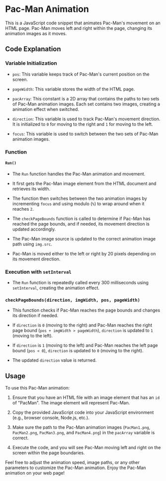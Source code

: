 <div class="markdown prose w-full break-words dark:prose-invert light"><h1>Pac-Man Animation</h1><p>This is a JavaScript code snippet that animates Pac-Man's movement on an HTML page. Pac-Man moves left and right within the page, changing its animation images as it moves.</p><h2>Code Explanation</h2><h3>Variable Initialization</h3><ul><li><p><code>pos</code>: This variable keeps track of Pac-Man's current position on the screen.</p></li><li><p><code>pageWidth</code>: This variable stores the width of the HTML page.</p></li><li><p><code>pacArray</code>: This constant is a 2D array that contains the paths to two sets of Pac-Man animation images. Each set contains two images, creating a animation effect when switched.</p></li><li><p><code>direction</code>: This variable is used to track Pac-Man's movement direction. It is initialized to <code>0</code> for moving to the right and <code>1</code> for moving to the left.</p></li><li><p><code>focus</code>: This variable is used to switch between the two sets of Pac-Man animation images.</p></li></ul><h3>Function</h3><h4><code>Run()</code></h4><ul><li><p>The <code>Run</code> function handles the Pac-Man animation and movement.</p></li><li><p>It first gets the Pac-Man image element from the HTML document and retrieves its width.</p></li><li><p>The function then switches between the two animation images by incrementing <code>focus</code> and using modulo (<code>%</code>) to wrap around when it reaches <code>2</code>.</p></li><li><p>The <code>checkPageBounds</code> function is called to determine if Pac-Man has reached the page bounds, and if needed, its movement direction is updated accordingly.</p></li><li><p>The Pac-Man image source is updated to the correct animation image path using <code>img.src</code>.</p></li><li><p>Pac-Man is moved either to the left or right by 20 pixels depending on its movement direction.</p></li></ul><h3>Execution with <code>setInterval</code></h3><ul><li>The <code>Run</code> function is repeatedly called every 300 milliseconds using <code>setInterval</code>, creating the animation effect.</li></ul><h3><code>checkPageBounds(direction, imgWidth, pos, pageWidth)</code></h3><ul><li><p>This function checks if Pac-Man reaches the page bounds and changes its direction if needed.</p></li><li><p>If <code>direction</code> is <code>0</code> (moving to the right) and Pac-Man reaches the right page bound (<code>pos + imgWidth &gt; pageWidth</code>), <code>direction</code> is updated to <code>1</code> (moving to the left).</p></li><li><p>If <code>direction</code> is <code>1</code> (moving to the left) and Pac-Man reaches the left page bound (<code>pos &lt; 0</code>), <code>direction</code> is updated to <code>0</code> (moving to the right).</p></li><li><p>The updated <code>direction</code> value is returned.</p></li></ul><h2>Usage</h2><p>To use this Pac-Man animation:</p><ol><li><p>Ensure that you have an HTML file with an image element that has an <code>id</code> of "PacMan". The image element will represent Pac-Man.</p></li><li><p>Copy the provided JavaScript code into your JavaScript environment (e.g., browser console, Node.js, etc.).</p></li><li><p>Make sure the path to the Pac-Man animation images (<code>PacMan1.png</code>, <code>PacMan2.png</code>, <code>PacMan3.png</code>, and <code>PacMan4.png</code>) in the <code>pacArray</code> variable is correct.</p></li><li><p>Execute the code, and you will see Pac-Man moving left and right on the screen within the page boundaries.</p></li></ol><p>Feel free to adjust the animation speed, image paths, or any other parameters to customize the Pac-Man animation. Enjoy the Pac-Man animation on your web page!</p></div>

